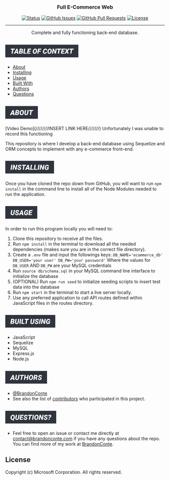 <p align="center">
  <a href="https://github.com/BrandonConte/ECommerce-Web" rel="noopener"></a>

</p>


<h3 align="center">Full E-Commerce Web</h3>

<div align="center">

[![Status](https://img.shields.io/badge/status-active-success.svg)]()
[![GitHub Issues](https://img.shields.io/github/issues/BrandonConte/ECommerce-Web.svg)](https://github.com/BrandonConte/ECommerce-Web/issues)
[![GitHub Pull Requests](https://img.shields.io/github/issues-pr/BrandonConte/ECommerce-Web.svg)](https://github.com/BrandonConte/ECommerce-Web/pulls)
[![License](https://img.shields.io/badge/license-MIT-blue.svg)](/LICENSE)

</div>

---

<p align="center"> Complete and fully functioning back-end database.
    <br> 
</p>


## <img src="./themes/clean-dark/menu-categories/table-of-context.png" style="height: 40px">

- [About](#about)
- [Installing](#installing)
- [Usage](#usage)
- [Built With](#built_using)
- [Authors](#authors)
- [Questions](#questions)

## <img id="about" src="./themes/clean-dark/menu-categories/about.png" style="height: 40px">
[Video Demo](////////INSERT LINK HERE///////)
Unfortunately I was unable to record this functioning

This repository is where I develop a back-end database using Sequelize and ORM concepts to implement with any e-commerce front-end.

## <img id="installing" src="./themes/clean-dark/menu-categories/installing.png" style="height: 40px">

Once you have cloned the repo down from GitHub, you will want to run `npm install` in the command line to install all of the Node Modules needed to run the application.

## <img id="usage" src="./themes/clean-dark/menu-categories/usage.png" style="height: 40px">

In order to run this program locally you will need to:

1. Clone this repository to receive all the files.
2. Run `npm install` in the terminal to download all the needed dependencies (makes sure you are in the correct file directory).
3. Create a `.env` file and input the followings keys: `DB_NAME='ecommerce_db' DB_USER='your user' DB_PW='your password'` Where the values for `DB_USER` AND `DB_PW` are your MySQL credentials
4. Run `source db/schema.sql` in your MySQL command line interface to initialize the database
5. (OPTIONAL) Run `npm run seed` to initialize seeding scripts to insert test data into the database
6. Run `npm start` in the terminal to start a live server locally.
7. Use any preferred application to call API routes defined within JavaScript files in the routes directory.

## <img id="built_using" src="./themes/clean-dark/menu-categories/built-using.png" style="height: 40px">

- JavaScript
- Sequelize
- MySQL
- Express.js
- Node.js

## <img id="authors" src="./themes/clean-dark/menu-categories/authors.png" style="height: 40px">

- [@BrandonConte](https://github.com/BrandonConte)
- See also the list of [contributors](https://github.com/coding-boot-camp/fantastic-umbrella/graphs/contributors) who participated in this project.


## <img id="questions" src="./themes/clean-dark/menu-categories/questions-alt.png" style="height: 40px">

- Feel free to open an issue or contact me directly at contact@brandonconte.com if you have any questions about the repo. You can find more of my work at [BrandonConte](https://github.com/BrandonConte/).

## License

Copyright (c) Microsoft Corporation. All rights reserved.